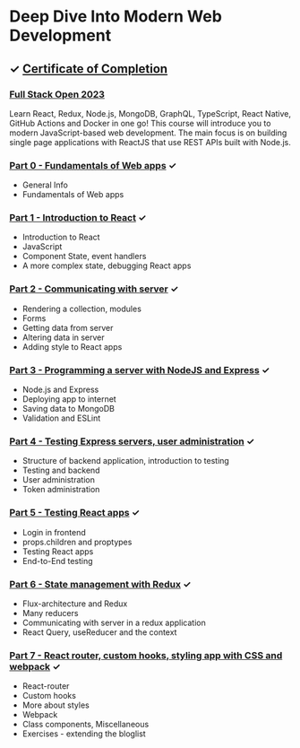 # Deep Dive Into Modern Web Development

## &check; [Certificate of Completion](https://studies.cs.helsinki.fi/stats/api/certificate/fullstackopen/en/5d73cbf830fdb50449c33193b073c0f3)

### [Full Stack Open 2023](https://fullstackopen.com/en/)

Learn React, Redux, Node.js, MongoDB, GraphQL, TypeScript, React Native, GitHub Actions and Docker in one go! This course will introduce you to modern JavaScript-based web development. The main focus is on building single page applications with ReactJS that use REST APIs built with Node.js.

### [Part 0 - Fundamentals of Web apps](https://fullstackopen.com/en/part0) &check;

- General Info
- Fundamentals of Web apps

### [Part 1 - Introduction to React](https://fullstackopen.com/en/part1) &check;

- Introduction to React
- JavaScript
- Component State, event handlers
- A more complex state, debugging React apps

### [Part 2 - Communicating with server](https://fullstackopen.com/en/part2) &check;

- Rendering a collection, modules
- Forms
- Getting data from server
- Altering data in server
- Adding style to React apps

### [Part 3 - Programming a server with NodeJS and Express](https://fullstackopen.com/en/part3) &check;

- Node.js and Express
- Deploying app to internet
- Saving data to MongoDB
- Validation and ESLint

### [Part 4 - Testing Express servers, user administration](https://fullstackopen.com/en/part4) &check;

- Structure of backend application, introduction to testing
- Testing and backend
- User administration
- Token administration

### [Part 5 - Testing React apps](https://fullstackopen.com/en/part5) &check;

- Login in frontend
- props.children and proptypes
- Testing React apps
- End-to-End testing

### [Part 6 - State management with Redux](https://fullstackopen.com/en/part6) &check;

- Flux-architecture and Redux
- Many reducers
- Communicating with server in a redux application
- React Query, useReducer and the context

### [Part 7 - React router, custom hooks, styling app with CSS and webpack](https://fullstackopen.com/en/part7) &check;

- React-router
- Custom hooks
- More about styles
- Webpack
- Class components, Miscellaneous
- Exercises - extending the bloglist